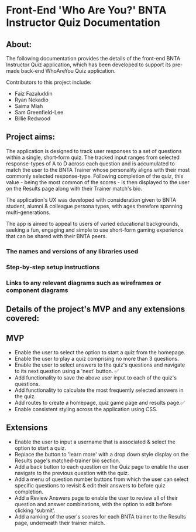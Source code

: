 # Front-End 'Who Are You?' BNTA Instructor Quiz Documentation  

## About:

The following documentation provides the details of the front-end BNTA Instructor Quiz application, which has been developed to support its pre-made back-end WhoAreYou Quiz application.

Contributors to this project include:

- Faiz Fazaluddin
- Ryan Nekadio
- Saima Miah
- Sam Greenfield-Lee
- Billie Redwood


## Project aims:
The application is designed to track user responses to a set of questions within a single, short-form quiz. The tracked input ranges from selected response-types of A to D across each question and is accumulated to match the user to the BNTA Trainer whose personality aligns with their most commonly selected response-type. Following completion of the quiz, this value - being the most common of the scores - is then displayed to the user on the Results page along with their Trainer match's bio.

The application's UX was developed with consideration given to BNTA student, alumni & colleague persona types, with ages therefore spanning multi-generations.

The app is aimed to appeal to users of varied educational backgrounds, seeking a fun, engaging and simple to use short-form gaming experience that can be shared with their BNTA peers.


### The names and versions of any libraries used



### Step-by-step setup instructions


### Links to any relevant diagrams such as wireframes or component diagrams



## Details of the project's MVP and any extensions covered:
## MVP
- Enable the user to select the option to start a quiz from the homepage.
- Enable the user to play a quiz comprising no more than 3 questions.
- Enable the user to select answers to the quiz's questions and navigate to its next question using a 'next' button. ✅
- Add functionality to save the above user input to each of the quiz's questions.
- Add functionality to calculate the most frequently selected answers in the quiz.
- Add routes to create a homepage, quiz game page and results page.✅
- Enable consistent styling across the application using CSS.

## Extensions
- Enable the user to input a username that is associated & select the option to start a quiz.
- Replace the button to 'learn more' with a drop down style display on the Results page's matched-trainer bio section.
- Add a back button to each question on the Quiz page to enable the user navigate to the previous question with the quiz.
- Add a menu of question number buttons from which the user can select specific questions to revisit & edit their answers to before quiz completion.
- Add a Review Answers page to enable the user to review all of their question and answer combinations, with the option to edit before clicking 'submit'.
- Add a ranking of the user's scores for each BNTA trainer to the Results page, underneath their trainer match.

